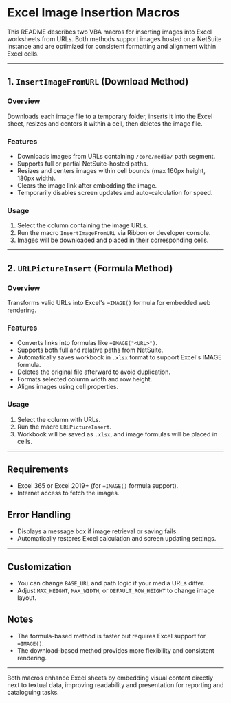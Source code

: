 # Excel Image Insertion Macros

This README describes two VBA macros for inserting images into Excel worksheets from URLs. Both methods support images hosted on a NetSuite instance and are optimized for consistent formatting and alignment within Excel cells.

---

## 1. `InsertImageFromURL` (Download Method)

### Overview
Downloads each image file to a temporary folder, inserts it into the Excel sheet, resizes and centers it within a cell, then deletes the image file.

### Features
- Downloads images from URLs containing `/core/media/` path segment.
- Supports full or partial NetSuite-hosted paths.
- Resizes and centers images within cell bounds (max 160px height, 180px width).
- Clears the image link after embedding the image.
- Temporarily disables screen updates and auto-calculation for speed.

### Usage
1. Select the column containing the image URLs.
2. Run the macro `InsertImageFromURL` via Ribbon or developer console.
3. Images will be downloaded and placed in their corresponding cells.

---

## 2. `URLPictureInsert` (Formula Method)

### Overview
Transforms valid URLs into Excel's `=IMAGE()` formula for embedded web rendering.

### Features
- Converts links into formulas like `=IMAGE("<URL>")`.
- Supports both full and relative paths from NetSuite.
- Automatically saves workbook in `.xlsx` format to support Excel's IMAGE formula.
- Deletes the original file afterward to avoid duplication.
- Formats selected column width and row height.
- Aligns images using cell properties.

### Usage
1. Select the column with URLs.
2. Run the macro `URLPictureInsert`.
3. Workbook will be saved as `.xlsx`, and image formulas will be placed in cells.

---

## Requirements
- Excel 365 or Excel 2019+ (for `=IMAGE()` formula support).
- Internet access to fetch the images.

## Error Handling
- Displays a message box if image retrieval or saving fails.
- Automatically restores Excel calculation and screen updating settings.

---

## Customization
- You can change `BASE_URL` and path logic if your media URLs differ.
- Adjust `MAX_HEIGHT`, `MAX_WIDTH`, or `DEFAULT_ROW_HEIGHT` to change image layout.

## Notes
- The formula-based method is faster but requires Excel support for `=IMAGE()`.
- The download-based method provides more flexibility and consistent rendering.

---

Both macros enhance Excel sheets by embedding visual content directly next to textual data, improving readability and presentation for reporting and cataloguing tasks.

